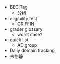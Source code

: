 - BEC Tag
	- 分组
- eligibility test
	- GRIFFIN
- grader glossary
	- worst case?
- quick list
	- AD group
- Daily domain tracking
- 朱怡静